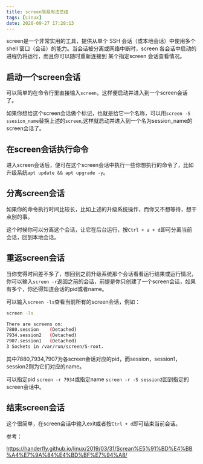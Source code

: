 ```yaml
---
title: screen简易用法总结
tags: [Linux]
date: 2020-09-27 17:28:13
---
```


screen是一个非常实用的工具，提供从单个 SSH 会话（或本地会话）中使用多个 shell 窗口（会话）的能力。当会话被分离或网络中断时，screen 各会话中启动的进程仍将运行，而且你可以随时重新连接到 某个指定screen 会话查看情况。

<!-- more -->

## 启动一个screen会话

可以简单的在命令行里直接输入`screen`，这样便启动并进入到一个screen会话了。

如果你想给这个screen会话做个标记，也就是给它一个名称，可以用`screen -S ssesion_name`替换上述的`screen`,这样就启动并进入到一个名为session_name的screen会话了。

## 在screen会话执行命令

进入screen会话后，便可在这个screen会话中执行一些你想执行的命令了，比如升级系统`apt update && apt upgrade -y`。

## 分离screen会话

如果你的命令执行时间比较长，比如上述的升级系统操作，而你又不想等待，想干点别的事。

这个时候你可以分离这个会话，让它在后台运行，按`Ctrl + a + d`即可分离当前会话，回到本地会话。

## 重返screen会话

当你觉得时间差不多了，想回到之前升级系统那个会话看看运行结果或运行情况，你可以输入`screen -r`返回之前的会话，前提是你只创建了一个screen会话，如果有多个，你还得知道会话的pid或者name。

可以输入`screen -ls`查看当前所有的screen会话，例如：

```bash
screen -ls

There are screens on:
7880.session    (Detached)
7934.session2   (Detached)
7907.session1   (Detached)
3 Sockets in /var/run/screen/S-root.
```

其中7880,7934,7907为各screen会话对应的pid，而session，session1，session2则为它们对应的name。

可以指定pid `screen -r 7934`或指定name `screen -r -S session2`回到指定的screen会话中。

## 结束screen会话

这个很简单，在screen会话中输入exit或者按`Ctrl + d`即可结束当前会话。



参考：

https://handerfly.github.io/linux/2019/03/31/Screan%E5%91%BD%E4%BB%A4%E7%9A%84%E4%BD%BF%E7%94%A8/